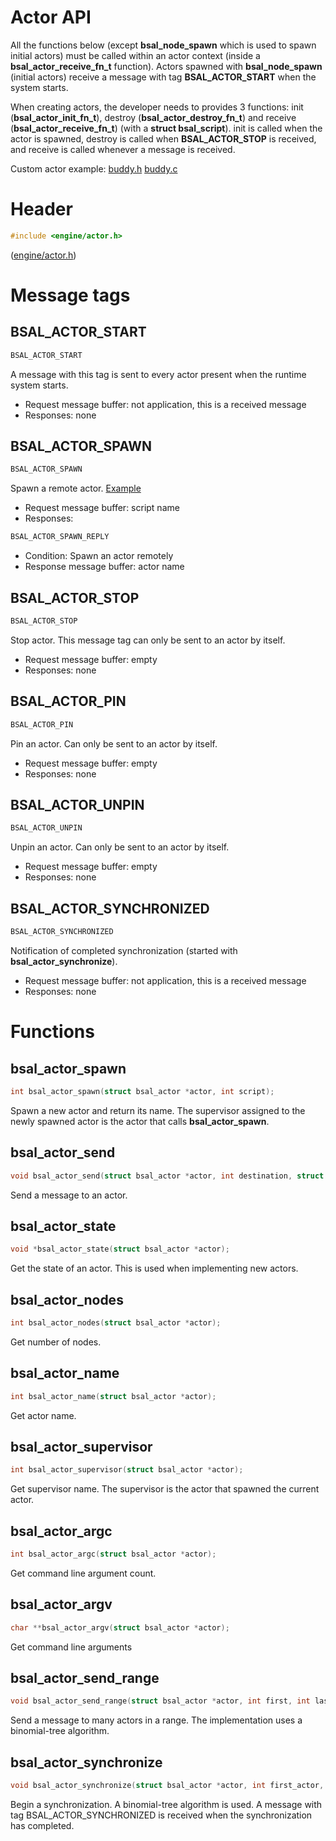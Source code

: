 # Actor API

All the functions below (except **bsal_node_spawn** which is used
                to spawn initial actors) must be called within an actor context (inside a
**bsal_actor_receive_fn_t** function).
Actors spawned with **bsal_node_spawn** (initial actors) receive a message with tag **BSAL_ACTOR_START**
when the system starts.

When creating actors, the developer needs to provides 3 functions: init
(**bsal_actor_init_fn_t**), destroy (**bsal_actor_destroy_fn_t**) and receive
(**bsal_actor_receive_fn_t**)
(with a **struct bsal_script**). init is called when the actor is spawned, destroy is called
when **BSAL_ACTOR_STOP** is received, and receive is called whenever a message is received.

Custom actor example: [buddy.h](../examples/mock/buddy.h) [buddy.c](../examples/mock/buddy.c)

# Header

```C
#include <engine/actor.h>
```

([engine/actor.h](../engine/actor.h))

# Message tags

## BSAL_ACTOR_START

```C
BSAL_ACTOR_START
```

A message with this tag is sent to every actor present when the runtime system starts.

- Request message buffer: not application, this is a received message
- Responses: none

## BSAL_ACTOR_SPAWN

```C
BSAL_ACTOR_SPAWN
```

Spawn a remote actor. [Example](../examples/remote_spawn/table.c)

- Request message buffer: script name
- Responses:

```C
BSAL_ACTOR_SPAWN_REPLY
```

- Condition: Spawn an actor remotely
- Response message buffer: actor name

## BSAL_ACTOR_STOP

```C
BSAL_ACTOR_STOP
```

Stop actor. This message tag can only be sent to an actor by
itself.

- Request message buffer: empty
- Responses: none

## BSAL_ACTOR_PIN

```C
BSAL_ACTOR_PIN
```

Pin an actor. Can only be sent to an actor by itself.

- Request message buffer: empty
- Responses: none

## BSAL_ACTOR_UNPIN

```C
BSAL_ACTOR_UNPIN
```

Unpin an actor. Can only be sent to an actor by itself.

- Request message buffer: empty
- Responses: none

## BSAL_ACTOR_SYNCHRONIZED

```C
BSAL_ACTOR_SYNCHRONIZED
```

Notification of completed synchronization (started with **bsal_actor_synchronize**).

- Request message buffer: not application, this is a received message
- Responses: none

# Functions

## bsal_actor_spawn

```C
int bsal_actor_spawn(struct bsal_actor *actor, int script);
```
Spawn a new actor and return its name. The supervisor assigned to the newly spawned actor is the actor
that calls **bsal_actor_spawn**.


## bsal_actor_send

```C
void bsal_actor_send(struct bsal_actor *actor, int destination, struct bsal_message *message);
```

Send a message to an actor.

## bsal_actor_state

```C
void *bsal_actor_state(struct bsal_actor *actor);
```

Get the state of an actor. This is used when implementing new
actors.

## bsal_actor_nodes

```C
int bsal_actor_nodes(struct bsal_actor *actor);
```

Get number of nodes.

## bsal_actor_name

```C
int bsal_actor_name(struct bsal_actor *actor);
```

Get actor name.

## bsal_actor_supervisor

```C
int bsal_actor_supervisor(struct bsal_actor *actor);
```

Get supervisor name. The supervisor is the actor that spawned the current
actor.

## bsal_actor_argc

```C
int bsal_actor_argc(struct bsal_actor *actor);
```

Get command line argument count.

## bsal_actor_argv

```C
char **bsal_actor_argv(struct bsal_actor *actor);
```

Get command line arguments

## bsal_actor_send_range

```C
void bsal_actor_send_range(struct bsal_actor *actor, int first, int last, struct bsal_message *message);
```

Send a message to many actors in a range. The implementation uses
a binomial-tree algorithm.

## bsal_actor_synchronize

```C
void bsal_actor_synchronize(struct bsal_actor *actor, int first_actor, int last_actor);
```

Begin a synchronization. A binomial-tree algorithm is used.
A message with tag BSAL_ACTOR_SYNCHRONIZED is received when the
synchronization has completed.

